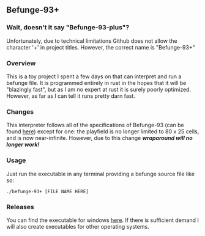 ## Befunge-93+ 
  
### Wait, doesn't it say "Befunge-93-plus"?

Unfortunately, due to technical limitations Github does not allow the character '+' in project titles. However, the correct name is "Befunge-93+"
  
### Overview 

This is a toy project I spent a few days on that can interpret and run a befunge file. It is programmed entirely in rust in the hopes that it will be "blazingly fast", but as I am no expert at rust it is surely poorly optimized. However, as far as I can tell it runs pretty darn fast.

### Changes 

This interpreter follows all of the specifications of Befunge-93 (can be found [here](https://esolangs.org/wiki/Befunge)) except for one: the playfield is no longer limited to 80 x 25 cells, and is now near-infinite. However, due to this change ***wraparound will no longer work!*** 

### Usage

Just run the executable in any terminal providing a befunge source file like so:
```
./befunge-93+ [FILE NAME HERE]
```

### Releases

You can find the executable for windows [here](https://github.com/DoctorDanD/befunge-93-/releases/latest). If there is sufficient demand I will also create executables for other operating systems.
